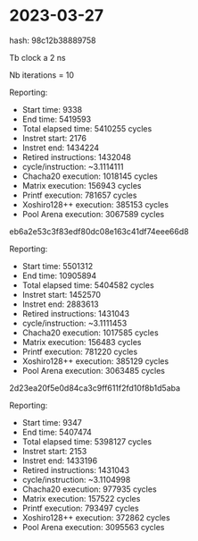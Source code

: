 # 2023-03-27

hash: 98c12b38889758

Tb clock a 2 ns

Nb iterations = 10

Reporting:
- Start time: 9338
- End time: 5419593
- Total elapsed time: 5410255 cycles
- Instret start: 2176
- Instret end: 1434224
- Retired instructions: 1432048
- cycle/instruction: ~3.1114111
- Chacha20 execution: 1018145 cycles
- Matrix execution: 156943 cycles
- Printf execution: 781657 cycles
- Xoshiro128++ execution: 385153 cycles
- Pool Arena execution: 3067589 cycles

eb6a2e53c3f83edf80dc08e163c41df74eee66d8

Reporting:
- Start time: 5501312
- End time: 10905894
- Total elapsed time: 5404582 cycles
- Instret start: 1452570
- Instret end: 2883613
- Retired instructions: 1431043
- cycle/instruction: ~3.1111453
- Chacha20 execution: 1017585 cycles
- Matrix execution: 156483 cycles
- Printf execution: 781220 cycles
- Xoshiro128++ execution: 385129 cycles
- Pool Arena execution: 3063485 cycles

2d23ea20f5e0d84ca3c9ff611f2fd10f8b1d5aba

Reporting:
- Start time: 9347
- End time: 5407474
- Total elapsed time: 5398127 cycles
- Instret start: 2153
- Instret end: 1433196
- Retired instructions: 1431043
- cycle/instruction: ~3.1104998
- Chacha20 execution: 977935 cycles
- Matrix execution: 157522 cycles
- Printf execution: 793497 cycles
- Xoshiro128++ execution: 372862 cycles
- Pool Arena execution: 3095563 cycles

